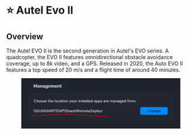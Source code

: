 # ⭐ Autel Evo II

## Overview

The Autel EVO II is the second generation in Autel's EVO series.  A quadcopter, the EVO II features omnidirectional obstacle avoidance coverage, up to 8k video, and a GPS.  Released in 2020, the Auto EVO II features a top speed of 20 m/s and a flight time of around 40 minutes.

<figure><img src="../../.gitbook/assets/image (14).png" alt=""><figcaption></figcaption></figure>
